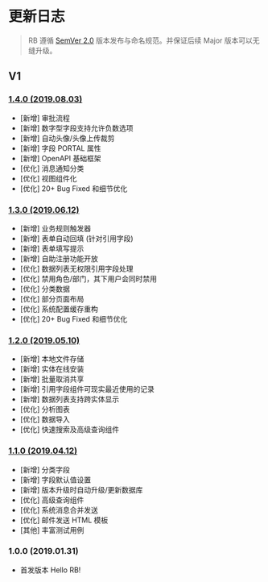 # 更新日志

> RB 遵循 [SemVer 2.0](https://semver.org/lang/zh-CN/) 版本发布与命名规范。并保证后续 Major 版本可以无缝升级。


## V1

### [1.4.0 (2019.08.03)](https://github.com/getrebuild/rebuild/pulls?utf8=✓&q=milestone%3Av1.4)

- [新增] 审批流程
- [新增] 数字型字段支持允许负数选项
- [新增] 自动头像/头像上传裁剪
- [新增] 字段 PORTAL 属性
- [新增] OpenAPI 基础框架
- [优化] 消息通知分类
- [优化] 视图组件化
- [优化] 20+ Bug Fixed 和细节优化

### [1.3.0 (2019.06.12)](https://github.com/getrebuild/rebuild/pulls?utf8=✓&q=milestone%3Av1.3)

- [新增] 业务规则触发器
- [新增] 表单自动回填 (针对引用字段)
- [新增] 表单填写提示
- [新增] 自助注册功能开放
- [优化] 数据列表无权限引用字段处理
- [优化] 禁用角色/部门，其下用户会同时禁用
- [优化] 分类数据
- [优化] 部分页面布局
- [优化] 系统配置缓存重构
- [优化] 20+ Bug Fixed 和细节优化

### [1.2.0 (2019.05.10)](https://github.com/getrebuild/rebuild/pulls?utf8=✓&q=milestone%3Av1.2)

- [新增] 本地文件存储
- [新增] 实体在线安装
- [新增] 批量取消共享
- [新增] 引用字段组件可现实最近使用的记录
- [新增] 数据列表支持跨实体显示
- [优化] 分析图表
- [优化] 数据导入
- [优化] 快速搜索及高级查询组件

### [1.1.0 (2019.04.12)](https://github.com/getrebuild/rebuild/pulls?utf8=✓&q=milestone%3Av1.1)

- [新增] 分类字段
- [新增] 字段默认值设置
- [新增] 版本升级时自动升级/更新数据库
- [优化] 高级查询组件
- [优化] 系统消息合并发送
- [优化] 邮件发送 HTML 模板
- [其他] 丰富测试用例

### 1.0.0 (2019.01.31)

- 首发版本 Hello RB!
